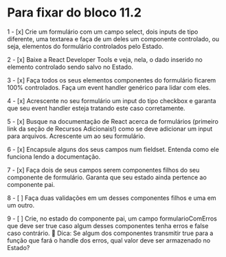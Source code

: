 # Para fixar do bloco 11.2

1 - [x] Crie um formulário com um campo select, dois inputs de tipo diferente, uma textarea e faça de um deles um componente controlado, ou seja, elementos do formulário controlados pelo Estado.

2 - [x] Baixe a React Developer Tools e veja, nela, o dado inserido no elemento controlado sendo salvo no Estado.

3 - [x] Faça todos os seus elementos componentes do formulário ficarem 100% controlados. Faça um event handler genérico para lidar com eles.

4 - [x] Acrescente no seu formulário um input do tipo checkbox e garanta que seu event handler esteja tratando este caso corretamente.

5 - [x] Busque na documentação de React acerca de formulários (primeiro link da seção de Recursos Adicionais!) como se deve adicionar um input para arquivos. Acrescente um ao seu formulário.

6 - [x] Encapsule alguns dos seus campos num fieldset. Entenda como ele funciona lendo a documentação.

7 - [x] Faça dois de seus campos serem componentes filhos do seu componente de formulário. Garanta que seu estado ainda pertence ao componente pai.

8 - [ ] Faça duas validações em um desses componentes filhos e uma em um outro.

9 - [ ] Crie, no estado do componente pai, um campo formularioComErros que deve ser true caso algum desses componentes tenha erros e false caso contrário.
  🦜 Dica: Se algum dos componentes transmitir true para a função que fará o handle dos erros, qual valor deve ser armazenado no Estado?
